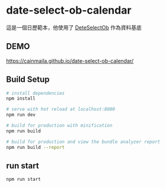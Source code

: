 # date-select-ob-calendar

這是一個日歷範本，他使用了 [DeteSelectOb](https://www.npmjs.com/package/date-select-ob) 作為資料基底

## DEMO

https://cainmaila.github.io/date-select-ob-calendar/

## Build Setup

```bash
# install dependencies
npm install

# serve with hot reload at localhost:8080
npm run dev

# build for production with minification
npm run build

# build for production and view the bundle analyzer report
npm run build --report
```

## run start

```bash
npm run start
```
